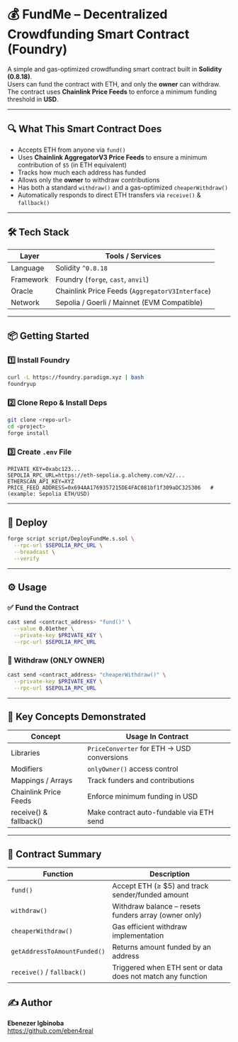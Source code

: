 
# 💰 FundMe – Decentralized Crowdfunding Smart Contract (Foundry)

A simple and gas-optimized crowdfunding smart contract built in **Solidity (0.8.18)**.  
Users can fund the contract with ETH, and only the **owner** can withdraw. The contract uses **Chainlink Price Feeds** to enforce a minimum funding threshold in **USD**.

---

## 🔍 What This Smart Contract Does

- Accepts ETH from anyone via `fund()`  
- Uses **Chainlink AggregatorV3 Price Feeds** to ensure a minimum contribution of `$5` (in ETH equivalent)
- Tracks how much each address has funded
- Allows only the **owner** to withdraw contributions
- Has both a standard `withdraw()` and a gas-optimized `cheaperWithdraw()`
- Automatically responds to direct ETH transfers via `receive()` & `fallback()`

---

## 🛠️ Tech Stack

| Layer      | Tools / Services                                |
|-----------|--------------------------------------------------|
| Language   | Solidity `^0.8.18`                               |
| Framework  | Foundry (`forge`, `cast`, `anvil`)               |
| Oracle     | Chainlink Price Feeds (`AggregatorV3Interface`)  |
| Network    | Sepolia / Goerli / Mainnet (EVM Compatible)      |

---

## 📦 Getting Started

### 1️⃣ Install Foundry

```bash
curl -L https://foundry.paradigm.xyz | bash
foundryup
```

### 2️⃣ Clone Repo & Install Deps

```bash
git clone <repo-url>
cd <project>
forge install
```

### 3️⃣ Create `.env` File

```
PRIVATE_KEY=0xabc123...
SEPOLIA_RPC_URL=https://eth-sepolia.g.alchemy.com/v2/...
ETHERSCAN_API_KEY=XYZ
PRICE_FEED_ADDRESS=0x694AA1769357215DE4FAC081bf1f309aDC325306   # (example: Sepolia ETH/USD)
```

---

## 🚀 Deploy

```bash
forge script script/DeployFundMe.s.sol \
  --rpc-url $SEPOLIA_RPC_URL \
  --broadcast \
  --verify
```

---

## ⚙️ Usage

### ✅ Fund the Contract

```bash
cast send <contract_address> "fund()" \
  --value 0.01ether \
  --private-key $PRIVATE_KEY \
  --rpc-url $SEPOLIA_RPC_URL
```

### 💸 Withdraw (ONLY OWNER)

```bash
cast send <contract_address> "cheaperWithdraw()" \
  --private-key $PRIVATE_KEY \
  --rpc-url $SEPOLIA_RPC_URL
```

---

## 🧠 Key Concepts Demonstrated

| Concept                 | Usage In Contract                          |
|------------------------|--------------------------------------------|
| Libraries              | `PriceConverter` for ETH → USD conversions |
| Modifiers              | `onlyOwner()` access control               |
| Mappings / Arrays      | Track funders and contributions            |
| Chainlink Price Feeds  | Enforce minimum funding in USD             |
| receive() & fallback() | Make contract auto-fundable via ETH send   |

---

## 📄 Contract Summary

| Function             | Description                                                       |
|---------------------|-------------------------------------------------------------------|
| `fund()`            | Accept ETH (≥ $5) and track sender/funded amount                   |
| `withdraw()`        | Withdraw balance – resets funders array (owner only)               |
| `cheaperWithdraw()` | Gas efficient withdraw implementation                              |
| `getAddressToAmountFunded()` | Returns amount funded by an address                   |
| `receive()` / `fallback()`   | Triggered when ETH sent or data does not match any function |


## ✍️ Author

**Ebenezer Igbinoba**  
<https://github.com/eben4real>
````
